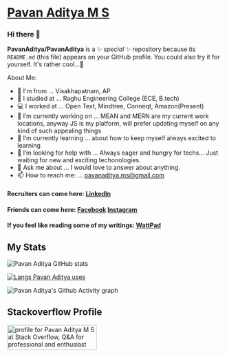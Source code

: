 # [Pavan Aditya M S](https://pavanaditya.com "Know Pavan Aditya More!!!")


### Hi there 👋
**PavanAditya/PavanAditya** is a ✨ _special_ ✨ repository because its `README.md` (this file) appears on your GitHub profile. You could also try it for yourself. It's rather cool...🥰

About Me:

- 🌊 I'm from ... Visakhapatnam, AP
- 🏫 I studied at ... Raghu Engineering College (ECE, B.tech)
- 💻 I worked at ... Open Text, Mindtree, Conneqt, Amazon(Present)
- 🔭 I’m currently working on ... MEAN and MERN are my current work locations, anyway JS is my platform, will prefer updating myself on any kind of such appealing things
- 🌱 I’m currently learning ... about how to keep myself always excited to learning
- 🤔 I’m looking for help with ... Always eager and hungry for techs... Just waiting for new and exciting techonologies. 
- 💬 Ask me about ... I would love to answer about anything.
- 📫 How to reach me: ... [pavanaditya.ms@gmail.com](mailto:pavanaditya.ms@gmail.com "an electronic contact 😁")

#### Recruiters can come here: [LinkedIn](https://www.linkedin.com/in/pavan-aditya-m-s-964033120/ "Pavan Aditya's LinkedIn")
#### Friends can come here: [Facebook](https://www.facebook.com/pavanaditya.ms "Pavan Aditya's Facebook") [Instagram](https://www.instagram.com/pavan_aditya/ "Pavan Aditya's Instagram")
#### If you feel like reading some of my writings: [WattPad](https://www.wattpad.com/user/PAVAN_ADITYA_MS "Pavan Aditya's WattPad")

## My Stats

![Pavan Aditya GitHub stats](https://github-readme-stats.vercel.app/api?username=pavanaditya&count_private=true&theme=radical "Pavan Aditya's GitHub stats")

[![Langs Pavan Aditya uses](https://github-readme-stats.vercel.app/api/top-langs/?username=pavanaditya&&langs_count=10&&layout=compact&theme=radical)](https://github.com/pavanaditya?tab=repositories "Pavan Aditya dirtied his hands on these langs")

![Pavan Aditya's Github Activity graph](https://github-readme-activity-graph.vercel.app/graph?username=PavanAditya&bg_color=ffd6d6&color=000000&line=9e4c4c&point=403d3d&area=true&hide_border=true)

## Stackoverflow Profile

<a href="https://stackoverflow.com/users/10003927/pavan-aditya-m-s"><img src="https://stackoverflow.com/users/flair/10003927.png?theme=dark" width="208" height="58" alt="profile for Pavan Aditya M S at Stack Overflow, Q&amp;A for professional and enthusiast programmers" title="profile for Pavan Aditya M S at Stack Overflow, Q&amp;A for professional and enthusiast programmers"></a>
